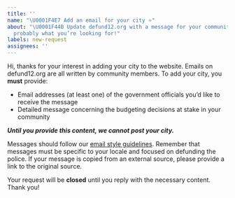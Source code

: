 ```yaml
---
title: ''
name: "\U0001F4E7 Add an email for your city ⭐️"
about: "\U0001F44B Update defund12.org with a message for your community. This is
  probably what you’re looking for!"
labels: new-request
assignees: ''
---
```


Hi, thanks for your interest in adding your city to the website. Emails on defund12.org are all written by community members. To add your city, you **must** provide:

- Email addresses (at least one) of the government officials you’d like to receive the message
- Detailed message concerning the budgeting decisions at stake in your community

**_Until you provide this content, we cannot post your city._**

Messages should follow our [email style guidelines](https://github.com/defund12/defund12.org/blob/gh-pages/EMAIL_TEMPLATE_STYLE_GUIDE.md). Remember that messages must be specific to your locale and focused on defunding the police. If your message is copied from an external source, please provide a link to the original source.

Your request will be **closed** until you reply with the necessary content. Thank you!
